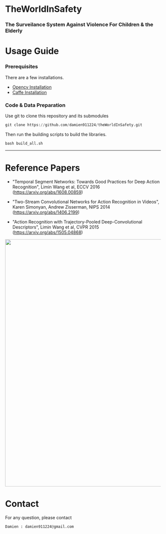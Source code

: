 # TheWorldInSafety
### The Surveilance System Against Violence For Children & the Elderly

# Usage Guide

### Prerequisites
There are a few installations.
* [Opencv Installation](https://github.com/damien911224/theWorldInSafety/wiki/Opencv-Installation)
* [Caffe Installation](https://github.com/damien911224/theWorldInSafety/wiki/Caffe-Installation)



### Code & Data Preparation
Use git to clone this repository and its submodules
```python
git clone https://github.com/damien911224/theWorldInSafety.git
```
Then run the building scripts to build the libraries.
```python
bash build_all.sh
```


---
# Reference Papers
* "Temporal Segment Networks: Towards Good Practices for Deep Action Recognition", Limin Wang et al, ECCV 2016
(https://arxiv.org/abs/1608.00859)

* "Two-Stream Convolutional Networks for Action Recognition in Videos", Karen Simonyan, Andrew Zisserman, NIPS 2014
(https://arxiv.org/abs/1406.2199)

* "Action Recognition with Trajectory-Pooled Deep-Convolutional Descriptors", Limin Wang et al, CVPR 2015
(https://arxiv.org/abs/1505.04868)

<img src="https://user-images.githubusercontent.com/28569107/30427378-8e49bf7e-998a-11e7-9c13-6629586edb11.png" width="800">



# Contact
For any question, please contact
```python
Damien : damien911224@gmail.com
```
